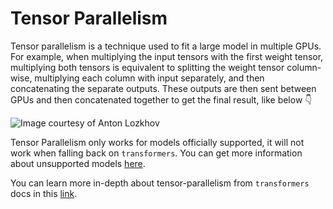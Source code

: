 # Tensor Parallelism

Tensor parallelism is a technique used to fit a large model in multiple GPUs. For example, when multiplying the input tensors with the first weight tensor, multiplying both tensors is equivalent to splitting the weight tensor column-wise, multiplying each column with input separately, and then concatenating the separate outputs. These outputs are then sent between GPUs and then concatenated together to get the final result, like below 👇 

![Image courtesy of Anton Lozkhov](https://huggingface.co/datasets/huggingface/documentation-images/resolve/main/tgi/TP.png)


<Tip warning={true}>

Tensor Parallelism only works for models officially supported, it will not work when falling back on `transformers`. You can get more information about unsupported models [here](./basic_tutorials/non_core_models.md).

</Tip>

You can learn more in-depth about tensor-parallelism from `transformers` docs in this [link](https://huggingface.co/docs/transformers/main/en/perf_train_gpu_many#tensor-parallelism).
